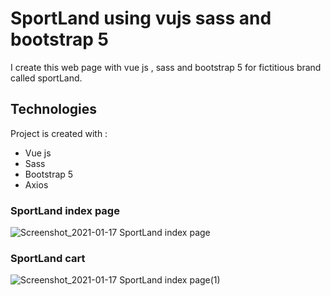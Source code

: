 # SportLand using vujs sass and bootstrap 5
I create this web page with vue js , sass and bootstrap 5 for fictitious brand called sportLand.

## Technologies
Project is created with :
* Vue js 
* Sass
* Bootstrap 5
* Axios


### SportLand index page
![Screenshot_2021-01-17 SportLand index page](https://user-images.githubusercontent.com/60151264/104839289-b5b25980-58c8-11eb-8087-67b60492db86.png)

### SportLand cart
![Screenshot_2021-01-17 SportLand index page(1)](https://user-images.githubusercontent.com/60151264/104839328-edb99c80-58c8-11eb-90e9-2f270acecf82.png)

